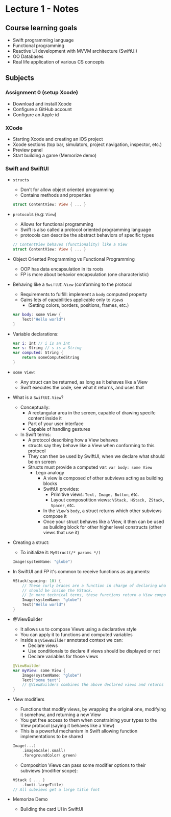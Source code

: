 
 # Lecture 1 - Notes

 ## Course learning goals
 
 - Swift programming language
 - Functional programming
 - Reactive UI development with MVVM architecture (SwiftUI)
 - OO Databases
 - Real life application of various CS concepts

 ## Subjects

 ### Assignment 0 (setup Xcode)

 - Download and install Xcode
 - Configure a GitHub account
 - Configure an Apple id

 ### XCode
 - Starting Xcode and creating an iOS project
 - Xcode sections (top bar, simulators, project navigation, inspector, etc.)
 - Preview panel
 - Start building a game (Memorize demo)

 ### Swift and SwiftUI
 - `struct`s
   - Don't for allow object oriented programming
   - Contains methods and properties
   ```swift
   struct ContentView: View { ... }
   ```
 - `protocol`s (e.g: `View`)
   - Allows for functional programming
   - Swift is also called a protocol oriented programming language
   - protocols can describe the abstract behaviors of specific types
   ```swift
   // ContentView behaves (functionality) like a View
   struct ContentView: View { ... }
   ```
 - Object Oriented Programming vs Functional Programming
   - OOP has data encapsulation in its roots
   - FP is more about behavior encapsulation (one characteristic)

 - Behaving like a `SwiftUI.View` (conforming to the protocol
   - Requirements to fulfill: implement a `body` computed property
   - Gains lots of capabilities applicable only to `View`s
     - (Setting colors, borders, positions, frames, etc.)
   ```swift
   var body: some View {
       Text("Hello world")
   }
   ```

 - Variable declarations:
   ```swift
   var i: Int // i is an Int
   var s: String // s is a String
   var computed: String {
       return someComputedString
   }
   ```

 - `some View`:
   - Any struct can be returned, as long as it behaves like a View
   - Swift executes the code, see what it returns, and uses that

 - What is a `SwiftUI.View`?
   - Conceptually:
     - A rectangular area in the screen, capable of drawing specifc content inside it
     - Part of your user interface
     - Capable of handling gestures
   - In Swift terms:
     - A protocol describing how a View behaves
     - structs say they behave like a View when conforming to this protocol
     - They can then be used by SwiftUI, when we declare what should be on screen
     - Structs must provide a computed var: `var body: some View`
       - Lego analogy
         - A view is composed of other subviews acting as building blocks
         - SwiftUI provides:
           - Primitive views: `Text, Image, Button`, etc.
           - Layout composotition views: `VStack, HStack, ZStack, Spacer`, etc.
         - In the `View`'s `body`, a struct returns which other subviews compose it
         - Once your struct behaves like a View, it then can be used as building block for other higher level constructs (other views that use it)

 - Creating a struct:
   - To initialize it: `MyStruct(/* params */)`
   ```swift
   Image(systemName: "globe")
   ```

 - In SwiftUI and FP it's common to receive functions as arguments:
   ```swift 
   VStack(spacing: 10) {
       // These curly braces are a function in charge of declaring what views
       // should be inside the VStack.
       // In more technical terms, these functions return a View composed inside this function.
       Image(systemName: "globe")
       Text("Hello world")
   }
   ```

 - @ViewBuilder
   - It allows us to compose Views using a declarative style
   - You can apply it to functions and computed variables
   - Inside a `@ViewBuilder` annotated context we can:
     - Declare views
     - Use conditionals to declare if views should be displayed or not
     - Declare variables for those views
   ```swift
   @ViewBuilder
   var myView: some View {
       Image(systemName: "globe")
       Text("some text")
       // @ViewBuilders combines the above declared views and returns a single View, containing both of them
   }
   ```

 - View modifiers
   - Functions that modify views, by wrapping the original one, modifying it somehow, and returning a new View
   - You get free access to them when constraining your types to the View protocol (saying it behaves like a View)
   - This is a powerful mechanism in Swift allowing function implementations to be shared
   ```swift
   Image(...)
       .imageScale(.small)
       .foregroundColor(.green)
   ```
   - Composition Views can pass some modifier options to their subviews (modifier scope):
   ```swift
   VStack { ... }
       .font(.largeTitle)
   // All subviews get a large title font
   ```

 - Memorize Demo
   - Building the card UI in SwiftUI
